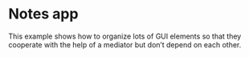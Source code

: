 # Notes app
This example shows how to organize lots of GUI elements so that they cooperate with the help of a mediator but don’t depend on each other.